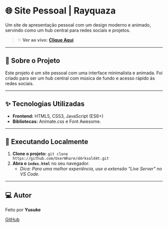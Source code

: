 # 🌐 Site Pessoal | Rayquaza

Um site de apresentação pessoal com um design moderno e animado, servindo como um hub central para redes sociais e projetos.

> ✨ **Ver ao vivo:** [**Clique Aqui**](https://userwhare.github.io/D4rksold4t/)

---

## 📖 Sobre o Projeto

Este projeto é um site pessoal com uma interface minimalista e animada. Foi criado para ser um hub central com música de fundo e acesso rápido às redes sociais.

---

## ✨ Tecnologias Utilizadas

- **Frontend:** HTML5, CSS3, JavaScript (ES6+)
- **Bibliotecas:** Animate.css e Font Awesome.

---

## 🚀 Executando Localmente

1.  **Clone o projeto:** `git clone https://github.com/UserWhare/d4rksold4t.git`
2.  **Abra o `index.html`** no seu navegador.
    -   *Dica: Para uma melhor experiência, use a extensão "Live Server" no VS Code.*

---

## 💻 Autor

Feito por **Yusuke**

[GitHub](https://github.com/UserWhare)
